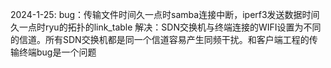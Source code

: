 <!--
 * @Author: 孙石泉 786721684@qq.com
 * @Date: 2024-01-23 22:50:55
 * @LastEditTime: 2024-03-06 10:59:45
 * @LastEditors: 孙石泉
 * @Description: ryu程序的bug记录
 * @FilePath: \SD-UANET_load_balance\SDN\bug_record\bug_record.md
-->


2024-1-25:
bug：传输文件时间久一点时samba连接中断，iperf3发送数据时间久一点时ryu的拓扑的link_table
解决：SDN交换机与终端连接的WIFI设置为不同的信道。所有SDN交换机都是同一个信道容易产生同频干扰。和客户端工程的传输终端bug是一个问题